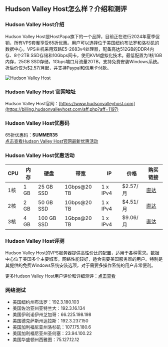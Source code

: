 ## Hudson Valley Host怎么样？介绍和测评

### Hudson Valley Host介绍

Hudson Valley Host是HostPapa旗下的一个品牌，目前正在进行2024年夏季促销，所有VPS套餐享受65折优惠。用户可以选择位于美国纽约布法罗和洛杉矶的数据中心，VPS主机采用双路E5-2683v4处理器，配备高达512GB的DDR4内存、8个2TB SSD存储和10Gbps网卡，使用KVM虚拟化技术。最低配置为1核1GB内存，25GB SSD存储，1Gbps端口月流量20TB，支持免费安装Windows系统。折后价仅为$2.57/月起，并支持Paypal和信用卡付款。

![Hudson Valley Host](https://github.com/user-attachments/assets/6601ac14-43b6-4f8a-9d43-fbde4ec5b1a6)

### Hudson Valley Host 官网地址

Hudson Valley Host官网：[https://www.hudsonvalleyhost.com](https://billing.hudsonvalleyhost.com/aff.php?aff=1197)

### Hudson Valley Host优惠码

65折优惠码：**SUMMER35**  
[点击查看Hudson Valley Host官网最新优惠活动](https://billing.hudsonvalleyhost.com/aff.php?aff=1197)

### Hudson Valley Host优惠活动

| CPU  | 内存   | 硬盘        | 带宽          | IP         | 价格     | 购买链接                                                                 |
|------|--------|-------------|---------------|------------|----------|--------------------------------------------------------------------------|
| 1核  | 1 GB   | 25 GB SSD   | 1Gbps@20 TB   | 1 x IPv4   | $2.57/月 | [直达](https://billing.hudsonvalleyhost.com/aff.php?aff=1197&pid=710)    |
| 2核  | 2 GB   | 50 GB SSD   | 1Gbps@20 TB   | 1 x IPv4   | $4.51/月 | [直达](https://billing.hudsonvalleyhost.com/aff.php?aff=1197&pid=711)    |
| 3核  | 4 GB   | 100 GB SSD  | 1Gbps@20 TB   | 1 x IPv4   | $9.06/月 | [直达](https://billing.hudsonvalleyhost.com/aff.php?aff=1197&pid=712)    |

### Hudson Valley Host评测

Hudson Valley Host的VPS服务器提供高性价比的配置，适用于各种需求。数据中心位于美国多个主要城市，网络性能较好，适合需要美国服务器的用户。特别是其提供的免费Windows系统安装选项，对于需要多操作系统的用户非常便利。

更多Hudson Valley Host用户评价和详细测评：[点击查看](https://billing.hudsonvalleyhost.com/aff.php?aff=1197)

### 网络测试

- 美国纽约州布法罗：192.3.180.103
- 美国佐治亚州亚特兰大：192.3.16.134
- 美国伊利诺伊州芝加哥：66.225.198.198
- 美国德克萨斯州达拉斯：192.3.237.150
- 美国加利福尼亚州洛杉矶：107.175.180.6
- 美国加利福尼亚州圣何塞：23.94.100.22
- 美国华盛顿州西雅图：75.127.12.12
